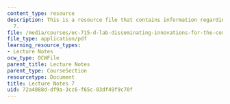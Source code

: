```yaml
---
content_type: resource
description: This is a resource file that contains information regarding lecture note
  7.
file: /media/courses/ec-715-d-lab-disseminating-innovations-for-the-common-good-spring-2007/72a4088ddf9a3cc6f65c03df49f9c70f_MITEC_715S07_notes07.pdf
file_type: application/pdf
learning_resource_types:
- Lecture Notes
ocw_type: OCWFile
parent_title: Lecture Notes
parent_type: CourseSection
resourcetype: Document
title: Lecture Notes 7
uid: 72a4088d-df9a-3cc6-f65c-03df49f9c70f
---
```

